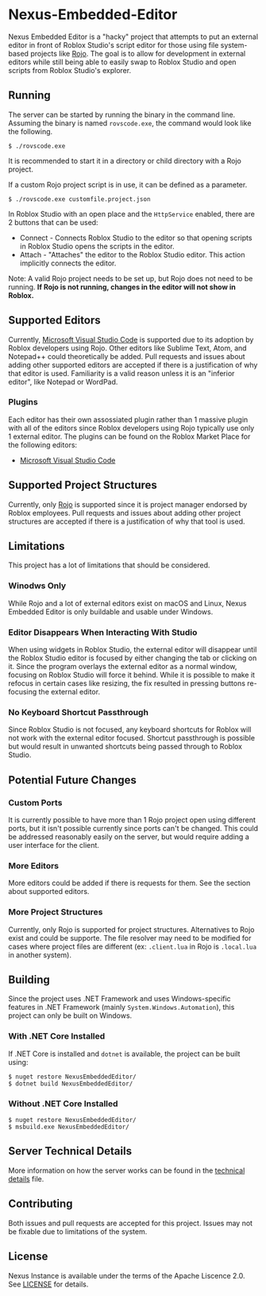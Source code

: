 # Nexus-Embedded-Editor
Nexus Embedded Editor is a "hacky" project that attempts to
put an external editor in front of Roblox Studio's script
editor for those using file system-based projects like
[Rojo](https://github.com/rojo-rbx/rojo). The goal is to allow
for development in external editors while still being able to easily
swap to Roblox Studio and open scripts from Roblox Studio's explorer.

## Running
The server can be started by running the binary in the command line.
Assuming the binary is named `rovscode.exe`, the command would look like
the following.
```
$ ./rovscode.exe
```
It is recommended to start it in a directory or child directory with a Rojo
project.

If a custom Rojo project script is in use, it can be defined as a parameter.
```
$ ./rovscode.exe customfile.project.json
```

In Roblox Studio with an open place and the `HttpService` enabled, there are
2 buttons that can be used:
* Connect - Connects Roblox Studio to the editor so that opening scripts in Roblox Studio opens the scripts in the editor.
* Attach - "Attaches" the editor to the Roblox Studio editor. This action implicitly connects the editor.

Note: A valid Rojo project needs to be set up, but Rojo does not need
to be running. **If Rojo is not running, changes in the editor will not
show in Roblox.**

## Supported Editors
Currently, [Microsoft Visual Studio Code](https://code.visualstudio.com/) is
supported due to its adoption by Roblox developers using Rojo. Other editors
like Sublime Text, Atom, and Notepad++ could theoretically be added. Pull requests
and issues about adding other supported editors are accepted if there is a justification
of why that editor is used. Familiarity is a valid reason unless it is an "inferior editor",
like Notepad or WordPad.

### Plugins
Each editor has their own assossiated plugin rather than 1 massive plugin with
all of the editors since Roblox developers using Rojo typically use only 1 external editor.
The plugins can be found on the Roblox Market Place for the following editors:
* [Microsoft Visual Studio Code](https://www.roblox.com/library/4790916291/Nexus-Embedded-VS-Code)

## Supported Project Structures
Currently, only [Rojo](https://github.com/rojo-rbx/rojo) is supported
since it is project manager endorsed by Roblox employees. Pull requests
and issues about adding other project structures are accepted if there is
a justification of why that tool is used.

## Limitations
This project has a lot of limitations that should be considered.

### Winodws Only
While Rojo and a lot of external editors exist on macOS and Linux,
Nexus Embedded Editor is only buildable and usable under Windows.

### Editor Disappears When Interacting With Studio
When using widgets in Roblox Studio, the external editor will disappear
until the Roblox Studio editor is focused by either changing the tab or
clicking on it. Since the program overlays the external editor as a normal
window, focusing on Roblox Studio will force it behind. While it is possible
to make it refocus in certain cases like resizing, the fix resulted in pressing
buttons re-focusing the external editor.

### No Keyboard Shortcut Passthrough
Since Roblox Studio is not focused, any keyboard shortcuts for Roblox will
not work with the external editor focused. Shortcut passthrough is possible but
would result in unwanted shortcuts being passed through to Roblox Studio.

## Potential Future Changes
### Custom Ports
It is currently possible to have more than 1 Rojo project open using
different ports, but it isn't possible currently since ports can't be changed.
This could be addressed reasonably easily on the server, but would require adding
a user interface for the client.

### More Editors
More editors could be added if there is requests for them. See the section
about supported editors.

### More Project Structures
Currently, only Rojo is supported for project structures. Alternatives to Rojo
exist and could be supporte. The file resolver may need to be modified for
cases where project files are different (ex: `.client.lua` in Rojo is `.local.lua`
in another system).

## Building
Since the project uses .NET Framework and uses Windows-specific features in .NET
Framework (mainly `System.Windows.Automation`), this project can only be built
on Windows.

### With .NET Core Installed
If .NET Core is installed and `dotnet` is available, the project can be built using:
```
$ nuget restore NexusEmbeddedEditor/
$ dotnet build NexusEmbeddedEditor/
```

### Without .NET Core Installed
```
$ nuget restore NexusEmbeddedEditor/
$ msbuild.exe NexusEmbeddedEditor/
```

## Server Technical Details
More information on how the server works can be found in the
[technical details](technical-details.md) file.

## Contributing
Both issues and pull requests are accepted for this project. Issues may not be
fixable due to limitations of the system.

## License
Nexus Instance is available under the terms of the Apache 
Liscence 2.0. See [LICENSE](LICENSE) for details.